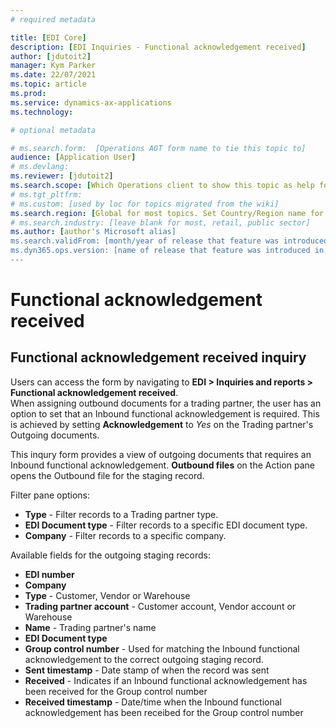 ```yaml
---
# required metadata

title: [EDI Core]
description: [EDI Inquiries - Functional acknowledgement received]
author: [jdutoit2]
manager: Kym Parker
ms.date: 22/07/2021
ms.topic: article
ms.prod: 
ms.service: dynamics-ax-applications
ms.technology: 

# optional metadata

# ms.search.form:  [Operations AOT form name to tie this topic to]
audience: [Application User]
# ms.devlang: 
ms.reviewer: [jdutoit2]
ms.search.scope: [Which Operations client to show this topic as help for, to be set by content strategist, see list here: https://microsoft.sharepoint.com/teams/DynDoc/_layouts/15/WopiFrame.aspx?sourcedoc={23419e1c-eb64-42e9-aa9b-79875b428718}&action=edit&wd=target%28Core%20Dynamics%20AX%20CP%20requirements%2Eone%7C4CC185C0%2DEFAA%2D42CD%2D94B9%2D8F2A45E7F61A%2FVersions%20list%20for%20docs%20topics%7CC14BE630%2D5151%2D49D6%2D8305%2D554B5084593C%2F%29]
# ms.tgt_pltfrm: 
# ms.custom: [used by loc for topics migrated from the wiki]
ms.search.region: [Global for most topics. Set Country/Region name for localizations]
# ms.search.industry: [leave blank for most, retail, public sector]
ms.author: [author's Microsoft alias]
ms.search.validFrom: [month/year of release that feature was introduced in, in format yyyy-mm-dd]
ms.dyn365.ops.version: [name of release that feature was introduced in, see list here: https://microsoft.sharepoint.com/teams/DynDoc/_layouts/15/WopiFrame.aspx?sourcedoc={23419e1c-eb64-42e9-aa9b-79875b428718}&action=edit&wd=target%28Core%20Dynamics%20AX%20CP%20requirements%2Eone%7C4CC185C0%2DEFAA%2D42CD%2D94B9%2D8F2A45E7F61A%2FVersions%20list%20for%20docs%20topics%7CC14BE630%2D5151%2D49D6%2D8305%2D554B5084593C%2F%29]
---
```



# Functional acknowledgement received

## Functional acknowledgement received inquiry
Users can access the form by navigating to **EDI > Inquiries and reports > Functional acknowledgement received**. <br>
When assigning outbound documents for a trading partner, the user has an option to set that an Inbound functional acknowledgement is required.
This is achieved by setting **Acknowledgement** to *Yes* on the Trading partner's Outgoing documents.

This inqury form provides a view of outgoing documents that requires an Inbound functional acknowledgement.
**Outbound files** on the Action pane opens the Outbound file for the staging record.

Filter pane options:
- **Type** - Filter records to a Trading partner type.
- **EDI Document type** - Filter records to a specific EDI document type.
- **Company** - Filter records to a specific company.


Available fields for the outgoing staging records:
- **EDI number**
- **Company**
- **Type** - Customer, Vendor or Warehouse
- **Trading partner account** - Customer account, Vendor account or Warehouse
- **Name** - Trading partner's name
- **EDI Document type**
- **Group control number** - Used for matching the Inbound functional acknowledgement to the correct outgoing staging record.
- **Sent timestamp** - Date stamp of when the record was sent
- **Received** - Indicates if an Inbound functional acknowledgement has been received for the Group control number
- **Received timestamp** - Date/time when the Inbound functional acknowledgement has been receibed for the Group control number

